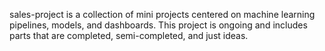 sales-project is a collection of mini projects centered on machine learning pipelines, models, and dashboards. This project is ongoing and includes parts that are completed, semi-completed, and just ideas.
